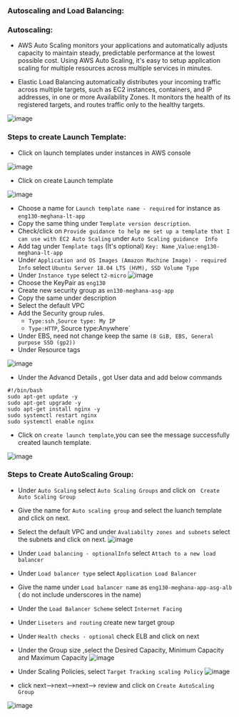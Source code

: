 ### Autoscaling and Load Balancing:

### Autoscaling:

- AWS Auto Scaling monitors your applications and automatically adjusts capacity to maintain steady, predictable performance at the lowest possible cost. Using AWS Auto Scaling, it's easy to setup application scaling for multiple resources across multiple services in minutes.

- Elastic Load Balancing automatically distributes your incoming traffic across multiple targets, such as EC2 instances, containers, and IP addresses, in one or more Availability Zones. It monitors the health of its registered targets, and routes traffic only to the healthy targets.


 ![image](https://user-images.githubusercontent.com/97250268/200147316-8aa7eb05-c932-4280-8c42-c2d66f626383.png)
 
 ### Steps to create Launch Template:
 
 - Click on launch templates under instances in AWS console
 
 ![image](https://user-images.githubusercontent.com/97250268/200170203-c6723487-fc15-4714-b621-ca7252d9937a.png)
 
 - Click on create Launch template 
 
 ![image](https://user-images.githubusercontent.com/97250268/200170309-09b5149e-ab37-42da-89dc-7c9dfd7bd7d8.png)

- Choose a name for `Launch template name - required` for instance as `eng130-meghana-lt-app`
- Copy the same thing under `Template version description`.
- Check/click on `Provide guidance to help me set up a template that I can use with EC2 Auto Scaling` under `Auto Scaling guidance  Info`
- Add tag under `Template tags` (It's optional) `Key: Name` ,`Value:eng130-meghana-lt-app`
- Under `Application and OS Images (Amazon Machine Image) - required Info` select `Ubuntu Server 18.04 LTS (HVM), SSD Volume Type`
- Under `Instance type` select `t2-micro`
![image](https://user-images.githubusercontent.com/97250268/200170984-8f7efe79-d7ac-428e-bd5a-4893d433777e.png)
- Choose the KeyPair as `eng130`
- Create new security group as `en130-meghana-asg-app`
- Copy the same under description
- Select the default VPC
- Add the Security group rules.
   - `Type:ssh` ,`Source type: My IP`
   - `Type:HTTP`, Source type:Anywhere`
- Under EBS, need not change keep the same `(8 GiB, EBS, General purpose SSD (gp2))`
- Under Resource tags 

![image](https://user-images.githubusercontent.com/97250268/200171558-5b77d56f-2a99-4dc7-b1ef-f29b29eaf5ef.png)

- Under the Advancd Details , got User data and add below commands
```
#!/bin/bash
sudo apt-get update -y
sudo apt-get upgrade -y
sudo apt-get install nginx -y
sudo systemctl restart nginx
sudo systemctl enable nginx
```

- Click on `create launch template`,you can see the message successfully created launch template.

 ![image](https://user-images.githubusercontent.com/97250268/200171752-cab22333-11f5-4ec0-b02f-17ad4249fdf0.png)


### Steps to Create AutoScaling Group:

- Under `Auto Scaling` select `Auto Scaling Groups` and click on ` Create Auto Scaling Group`
- Give the name for `Auto scaling group` and select the luanch template and click on next.
- Select the default VPC and under `Avaliabilty zones and subnets` select the subnets and click on next.
![image](https://user-images.githubusercontent.com/97250268/200172485-d005f3b0-dc17-4959-be24-8b85b6e6cc85.png)
- Under `Load balancing - optionalInfo` select `Attach to a new load balancer`
- Under  `Load balancer type` select `Application Load Balancer`
- Give the name under `Load balancer name` as `eng130-meghana-app-asg-alb` ( do not include underscores in the name)
- Under the `Load Balancer Scheme` select `Internet Facing`
- Under `Liseters and routing` create new target group
- Under `Health checks - optional` check ELB and click on next
- Under the Group size  ,select the Desired Capacity, Minimum Capacity and Maximum Capacity
![image](https://user-images.githubusercontent.com/97250268/200173324-7b7db09f-db08-414d-9594-ee557736b6f7.png)
- Under Scaling Policies, select `Target Tracking scaling Policy`
![image](https://user-images.githubusercontent.com/97250268/200173416-69664093-e2ee-4513-9b93-cbbecd9f0611.png)

- click next-->next-->next--> review and click on `Create AutoScaling Group`

![image](https://user-images.githubusercontent.com/97250268/200173683-9d9bf999-447d-4e87-9fc5-9032d75aa9b7.png)
















  



